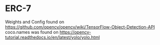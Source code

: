 # ERC-7

Weights and Config found on https://github.com/opencv/opencv/wiki/TensorFlow-Object-Detection-API
coco.names was found on https://opencv-tutorial.readthedocs.io/en/latest/yolo/yolo.html
